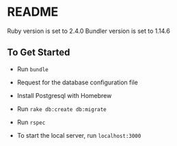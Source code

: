 # README

Ruby version is set to 2.4.0
Bundler version is set to 1.14.6

## To Get Started

* Run `bundle`

* Request for the database configuration file

* Install Postgresql with Homebrew

* Run `rake db:create db:migrate`

* Run `rspec`

* To start the local server, run `localhost:3000`
